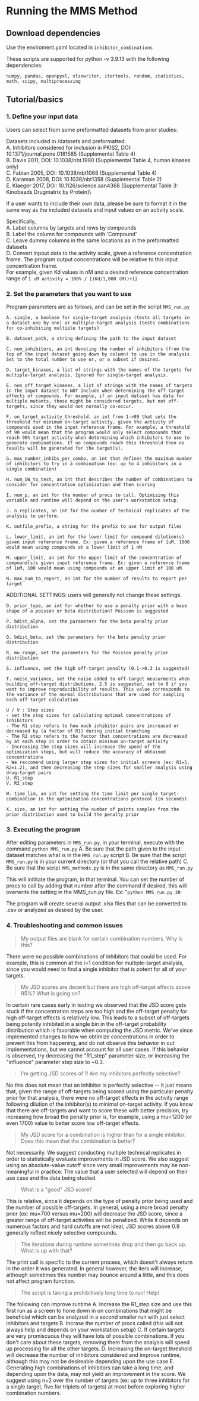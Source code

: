 # Running the MMS Method


## Download dependencies

Use the enviroment.yaml located in `inhibitor_combinations`

These scripts are supported for python -v 3.9.13 with the following dependencies:
```
numpy, pandas, openpyxl, xlsxwriter, itertools, random, statistics, math, scipy, multiprocessing
```

## Tutorial/basics
### 1. Define your input data

Users can select from some preformatted datasets from prior studies:

Datasets included in /datasets and preformatted:\
A. Inhibitors considered for inclusion in PKIS2, DOI: 10.1371/journal.pone.0181585 (Supplemental Table 4)\
B. Davis 2011, DOI: 10.1038/nbt.1990 (Supplemental Table 4, human kinases only)\
C. Fabian 2005, DOI: 10.1038/nbt1068 (Supplemental Table 4)\
D. Karaman 2008, DOI: 10.1038/nbt1358 (Supplemental Table 2)\
E. Klaeger 2017, DOI: 10.1126/science.aan4368 (Supplemental Table 3: Kinobeads Drugmatrix by Protein)\

If a user wants to include their own data, please be sure to format it in the same way as the included datasets and input values on an activity scale.

Specifically,\
A. Label columns by targets and rows by compounds\
B. Label the column for compounds with 'Compound'\
C. Leave dummy columns in the same locations as in the preformatted datasets\
D. Convert inpout data to the activity scale, given a reference concentration frame. The program output concentrations will be relative to this input concentration frame.\
For example, given Kd values in nM and a desired reference concentration range of 
`1 uM activity = 100% / [(Kd/1,000 (M))+1]`

### 2. Set the parameters that you want to use

Program parameters are as follows, and can be set in the script `MMS_run.py`

	A. single, a boolean for single-target analysis (tests all targets in a dataset one by one) or multiple-target analysis (tests combinations for co-inhibiting multiple targets)

	B. dataset_path, a string defining the path to the input dataset

	C. num_inhibitors, an int denoting the number of inhibitors (from the top of the input dataset going down by column) to use in the analysis. Set to the total number to use or, or a subset if desired.

	D. target_kinases, a list of strings with the names of the targets for multiple-target analysis. Ignored for single-target analysis.

	E. non_off_target_kinases, a list of strings with the names of targets in the input dataset to NOT include when determining the off-target effects of compounds. For example, if an input dataset has data for multiple mutants, those might be considered targets, but not off-targets, since they would not normally co-occur.

	F. on_target_activity_threshold, an int from 1->99 that sets the threshold for minimum on-target activity, given the activity of compounds used in the input reference frame. For example, a threshold of 90 would mean that the program would only select compounds that reach 90% target activity when determining which inhibitors to use to generate combinations. If no compounds reach this threshold then no results will be generated for the target(s).

	G. max_number_inhibs_per_combo, an int that defines the maximum number of inhibitors to try in a combination (ex: up to 4 inhibitors in a single combination)

	H. num_UW_to_test, an int that describes the number of combinations to consider for concentration optimization and then scoring

	I. num_p, an int for the number of procs to call. Optimizing this variable and runtime will depend on the user's workstation setup.

	J. n_replicates, an int for the number of technical replicates of the analysis to perform. 

	K. outfile_prefix, a string for the prefix to use for output files

	L. lower_limit, an int for the lower limit for compound dilution(s) given input reference frame. Ex: given a reference frame of 1uM, 1000 would mean using compounds at a lower limit of 1 nM

	M. upper_limit, an int for the upper limit of the concentration of compound(s)s given input reference frame. Ex: given a reference frame of 1uM, 100 would mean using compounds at an upper limit of 100 uM

	N. max_num_to_report, an int for the number of results to report per target

ADDITIONAL SETTINGS: users will generally not change these settings.

	O. prior_type, an int for whether to use a penalty prior with a base shape of a poisson or beta distribution? Poisson is suggested

	P. bdist_alpha, set the parameters for the beta penalty prior distribution

	Q. bdist_beta, set the parameters for the beta penalty prior distribution

	R. mu_range, set the parameters for the Poisson penalty prior distribution

	S. influence, set the high off-target penalty (0.1->0.3 is suggested)

	T. noise_variance, set the noise added to off-target measurments when building off-target distributions. 2.5 is suggested, set to 0 if you want to improve reproducibility of results. This value corresponds to the variance of the normal distributions that are used for sampling each off-target calculation

	U / V : Step sizes
	- set the step sizes for calculating optimal concentrations of inhibitors
	- The R1 step refers to how much inhibitor pairs are increased or decreased by (a factor of R1) during initial branching
	- The R2 step refers to the factor that concentrations are decreased by at each step in order to obtain minimum on-target activity
	- Increasing the step sizes will increase the speed of the optimization steps, but will reduce the accuracy of obtained concentrations
	- We reccomend using larger step sizes for initial screens (ex: R1=5, R2=1.2), and then decreasing the step sizes for smaller analysis using drug-target pairs
	U. R1_step
	V. R2_step

	W. time_lim, an int for setting the time limit per single target-combination in the optimization concentrations protocol (in seconds)

	X. size, an int for setting the number of points samples from the prior distribution used to build the penalty prior


### 3. Executing the program

After editing parameters in `MMS_run.py`, in your terminal, execute with the command `python MMS_run.py`
   	A. Be sure that the path given to the input dataset matches what is in the `MMS_run.py` script
   	B. Be sure that the script `MMS_run.py` is in your current directory (or that you call the relative path)
   	C. Be sure that the script `MMS_methods.py` is in the same directory as `MMS_run.py`

This will inititate the program, in that terminal. You can set the number of procs to call by adding that number after the command if desired, this will overwrite the setting in the MMS_run.py file. Ex: "`python MMS_run.py 20`

The program will create several output .xlsx files that can be converted to .csv or analyzed as desired by the user.

### 4. Troubleshooting and common issues

> My output files are blank for certain combination numbers. Why is this?

There were no possible combinations of inhibitors that could be used. For example, this is common at the i=1 condition for multiple-target analysis, since you would need to find a single inhibitor that is potent for all of your targets.

> My JSD scores are decent but there are high off-target effects above 95%? What is going on?

In certain rare cases early in testing we observed that the JSD score gets stuck if the concentration steps are too high and the off-target penalty for high off-target effects is relatively low. This leads to a subset of off-targets being potently inhibited in a single bin in the off-target probability distribution which is favorable when computing the JSD metric. We've since implemented changes to how we obtimize concentrations in order to prevent this from happening, and do not observe this behavior in out implementations, but we cannot account for all user cases. If this behavior is observed, try decreasing the "R1_step" parameter size, or increasing the "influence" parameter step size to ~0.3.

> I'm getting JSD scores of 1! Are my inhibitors perfectly selective?

No this does not mean that an inhibitor is perfectly selective -- it just means that, given the range of off-targets being scored using the particular penalty prior for that analysis, there were no off-target effects in the activity range following dilution of the inhibitor(s) to minimal on-target activity. If you know that there are off-targets and want to score these with better precision, try increasing how broad the penalty prior is, for example, using a mu=1200 (or even 1700) value to better score low off-target effects.

> My JSD score for a combination is higher than for a single inhibitor. Does this mean that the combination is better?

Not necessarily. We suggest conducting multiple technical replicates in order to statistically evaluate improvements in JSD score. We also suggest using an absolute-value cutoff since very small improvements may be non-meaningful in practice. The value that a user selected will depend on their use case and the data being studied.

> What is a "good" JSD score?

This is relative, since it depends on the type of penalty prior being used and the number of possible off-targets. In general, using a more broad penalty prior (ex: mu=700 versus mu=200) will decrease the JSD score, since a greater range of off-target activities will be penalized. While it depends on numerous factors and hard cutoffs are not ideal, JSD scores above 0.9 generally reflect nicely selective compounds.

> The iterations during runtime sometimes drop and then go back up. What is up with that?

The print call is specific to the current process, which doesn't always return in the order it was generated. In general however, the iters will increase, although sometimes this number may bounce around a little, and this does not affect program function.

> The script is taking a prohibitively long time to run! Help!

The following can improve runtime
     A. Increase the R1_step size and use this first run as a screen to hone down in on combinations that might be beneficial which can be analyzed in a second smaller run with just select inhibitors and targets
     B. Incrase the number of procs called (this will not always help and depends on your workstation setup)
     C. If certain targets are very promiscuous they will have lots of possible combinations. If you don't care about these targets, removing them from the analysis will speed up processing for all the other targets.
     D. Increasing the on-target threshold will decrease the number of inhibitors considered and improve runtime, although this may not be desireable depending upon the use case
     E. Generating high combinations of inhibitors can take a long time, and depending upon the data, may not yield an improvement in the score. We suggest using n+2 over the number of targets (ex: up to three inhibitors for a single target, five for triplets of targets) at most before exploring higher combination numbers.                   
